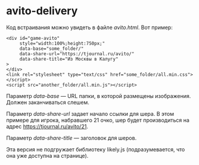 # avito-delivery

Код встраивания можно увидеть в файле *avito.html*. Вот пример:

    <div id="game-avito"
         style="width:100%;height:750px;"
         data-base="some_folder/"
         data-share-url="https://tjournal.ru/avito/"
         data-share-title="Из Москвы в Калугу"
    >
    </div>
    <link rel="stylesheet" type="text/css" href="some_folder/all.min.css"></script>
    <script src="another_folder/all.min.js"></script>

Параметр *data-base* — URL папки, в которой размещены изображения. Должен заканчиваться слешем.

Параметр *data-share-url* задает начало ссылки для шера. В этом примере для игрока, набравшего 21 очко, шер будет производиться на адрес https://tjournal.ru/avito/21.

Параметр *data-share-title* — заголовок для шеров.

Эта версия не подгружает библиотеку likely.js (подразумевается, что она уже доступна на странице).